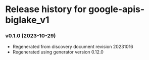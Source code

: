 # Release history for google-apis-biglake_v1

### v0.1.0 (2023-10-29)

* Regenerated from discovery document revision 20231016
* Regenerated using generator version 0.12.0

